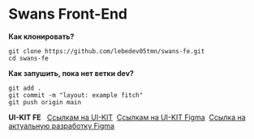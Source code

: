 # Swans Front-End

**Как клонировать?**
```
git clone https://github.com/lebedev05tmn/swans-fe.git
cd swans-fe
```
**Как запушить, пока нет ветки dev?**
```
git add .
git commit -m "layout: example fitch"
git push origin main
```

**UI-KIT FE** &nbsp;
<a href="https://gluestack.io/"> Ссылкам на UI-KIT</a>&nbsp;
<a href="https://www.figma.com/community/file/1358053104938234615/gluestack-ui-v2-0-design-kit"> Ссылкам на UI-KIT Figma</a>&nbsp;
<a href="https://www.figma.com/design/Dc7Udvm94UvYIdK0eiG9B0/Swans-project?node-id=0-1&t=p5YUeWB4GgeNrt9S-1">Ссылка на актуальную разработку Figma</a>&nbsp;
